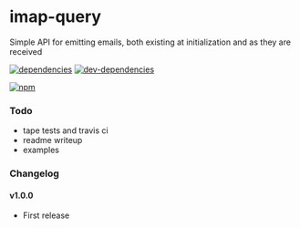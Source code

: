 # imap-query
Simple API for emitting emails, both existing at initialization and as they are received

[![dependencies](https://david-dm.org/zenflow/imap-query.svg)](https://david-dm.org/zenflow/imap-query)
[![dev-dependencies](https://david-dm.org/zenflow/imap-query/dev-status.svg)](https://david-dm.org/zenflow/imap-query#info=devDependencies)

[![npm](https://nodei.co/npm/imap-query.svg?downloads=true&downloadRank=true&stars=true)](https://www.npmjs.com/package/imap-query)

### Todo
* tape tests and travis ci
* readme writeup
* examples

### Changelog
#### v1.0.0
* First release